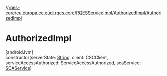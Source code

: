 //[rqes-core](../../../../index.md)/[eu.europa.ec.eudi.rqes.core](../../index.md)/[RQESServiceImpl](../index.md)/[AuthorizedImpl](index.md)/[AuthorizedImpl](-authorized-impl.md)

# AuthorizedImpl

[androidJvm]\
constructor(serverState: [String](https://kotlinlang.org/api/latest/jvm/stdlib/kotlin/-string/index.html), client: CSCClient, serviceAccessAuthorized: ServiceAccessAuthorized, scaService: [SCAService](../../-s-c-a-service/index.md))
